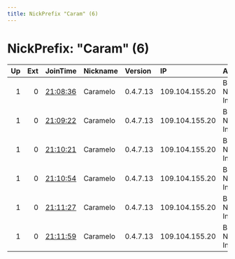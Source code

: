 ```yaml
---
title: NickPrefix "Caram" (6)
---
```


# NickPrefix: "Caram" (6)

|   Up |   Ext | JoinTime                                                                                              | Nickname   | Version   | IP             | AS                      | CC   |   ORp |   Dirp | OS    | Contact        |   eFamMembers |
|-----:|------:|:------------------------------------------------------------------------------------------------------|:-----------|:----------|:---------------|:------------------------|:-----|------:|-------:|:------|:---------------|--------------:|
|    1 |     0 | [21:08:36](https://nusenu.github.io/OrNetStats/w/relay/DE15A1432DFB127B49F4C6FD9D48771683732995.html) | Caramelo   | 0.4.7.13  | 109.104.155.20 | BrainStorm Network, Inc | br   |  9001 |      0 | Linux | gus@riseup.net |             6 |
|    1 |     0 | [21:09:22](https://nusenu.github.io/OrNetStats/w/relay/B158EB875A0729511607E307C1D8F27185547202.html) | Caramelo   | 0.4.7.13  | 109.104.155.20 | BrainStorm Network, Inc | br   |  9002 |      0 | Linux | gus@riseup.net |             6 |
|    1 |     0 | [21:10:21](https://nusenu.github.io/OrNetStats/w/relay/743EEE7D2CA078A8F30DDD1851C2142A156A4A83.html) | Caramelo   | 0.4.7.13  | 109.104.155.20 | BrainStorm Network, Inc | br   |  9003 |      0 | Linux | gus@riseup.net |             6 |
|    1 |     0 | [21:10:54](https://nusenu.github.io/OrNetStats/w/relay/F439D39E25D3B5B042F7FEA554E384A83D21456D.html) | Caramelo   | 0.4.7.13  | 109.104.155.20 | BrainStorm Network, Inc | br   |  9004 |      0 | Linux | gus@riseup.net |             6 |
|    1 |     0 | [21:11:27](https://nusenu.github.io/OrNetStats/w/relay/94330168CD85E5613C624FE462EC434B39221148.html) | Caramelo   | 0.4.7.13  | 109.104.155.20 | BrainStorm Network, Inc | br   |  9005 |      0 | Linux | gus@riseup.net |             6 |
|    1 |     0 | [21:11:59](https://nusenu.github.io/OrNetStats/w/relay/C6B6F625CF68D3884D5895E0C7A399ECF0C04CA8.html) | Caramelo   | 0.4.7.13  | 109.104.155.20 | BrainStorm Network, Inc | br   |  9006 |      0 | Linux | gus@riseup.net |             6 |
